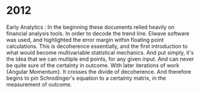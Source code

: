 # 2012
Early Analytics : In the beginning these documents relied heavily on financial analysis tools. In order to decode the trend line. Elwave software was used, and highlighted the  error margin within floating point calculations. This is decoherence essentially, and the first introduction to what would become multivariable statistical mechanics. And put simply, it's the idea that we can multiple end points, for any given input. And can never be quite sure of the certainty in outcome. With later iterations of work {Angular Momentum}. It crosses the divide of decoherence. And therefore begins to pin Schrodinger's equation to a certainty matrix, in the measurement of outcome.
